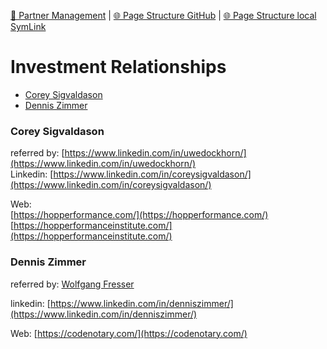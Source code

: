 [📁 Partner Management](../partner-management.md) | [🌐 Page Structure GitHub](/2cu.atlassian.net/wiki/spaces/CCU/pages/400000121/investment-relationships.md) | [🌐 Page Structure local SymLink](./investment-relationships.page.md)

# Investment Relationships

- [Corey Sigvaldason](#corey-sigvaldason)
- [Dennis Zimmer](#dennis-zimmer)

### **Corey Sigvaldason**

referred by: [https://www.linkedin.com/in/uwedockhorn/](https://www.linkedin.com/in/uwedockhorn/)  
Linkedin: [https://www.linkedin.com/in/coreysigvaldason/](https://www.linkedin.com/in/coreysigvaldason/)

Web:  
[https://hopperformance.com/](https://hopperformance.com/)  
[https://hopperformanceinstitute.com/](https://hopperformanceinstitute.com/)

### Dennis Zimmer

referred by: [Wolfgang Fresser](https://www.linkedin.com/in/wolfgang-fresser-bb34b83/)

linkedin: [https://www.linkedin.com/in/denniszimmer/](https://www.linkedin.com/in/denniszimmer/)

Web: [https://codenotary.com/](https://codenotary.com/)
